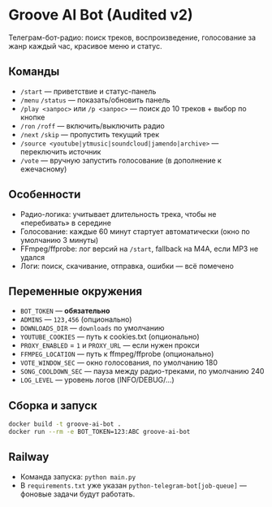 # Groove AI Bot (Audited v2)

Телеграм-бот-радио: поиск треков, воспроизведение, голосование за жанр каждый час, красивое меню и статус.

## Команды
- `/start` — приветствие и статус-панель
- `/menu` `/status` — показать/обновить панель
- `/play <запрос>` или `/p <запрос>` — поиск до 10 треков + выбор по кнопке
- `/ron` `/roff` — включить/выключить радио
- `/next` `/skip` — пропустить текущий трек
- `/source <youtube|ytmusic|soundcloud|jamendo|archive>` — переключить источник
- `/vote` — вручную запустить голосование (в дополнение к ежечасному)

## Особенности
- Радио-логика: учитывает длительность трека, чтобы не «перебивать» в середине
- Голосование: каждые 60 минут стартует автоматически (окно по умолчанию 3 минуты)
- FFmpeg/ffprobe: лог версий на `/start`, fallback на M4A, если MP3 не удался
- Логи: поиск, скачивание, отправка, ошибки — всё помечено

## Переменные окружения
- `BOT_TOKEN` — **обязательно**
- `ADMINS` — `123,456` (опционально)
- `DOWNLOADS_DIR` — `downloads` по умолчанию
- `YOUTUBE_COOKIES` — путь к cookies.txt (опционально)
- `PROXY_ENABLED` = `1` и `PROXY_URL` — если нужен прокси
- `FFMPEG_LOCATION` — путь к ffmpeg/ffprobe (опционально)
- `VOTE_WINDOW_SEC` — окно голосования, по умолчанию 180
- `SONG_COOLDOWN_SEC` — пауза между радио-треками, по умолчанию 240
- `LOG_LEVEL` — уровень логов (INFO/DEBUG/...)

## Сборка и запуск
```bash
docker build -t groove-ai-bot .
docker run --rm -e BOT_TOKEN=123:ABC groove-ai-bot
```

## Railway
- Команда запуска: `python main.py`
- В `requirements.txt` уже указан `python-telegram-bot[job-queue]` — фоновые задачи будут работать.
